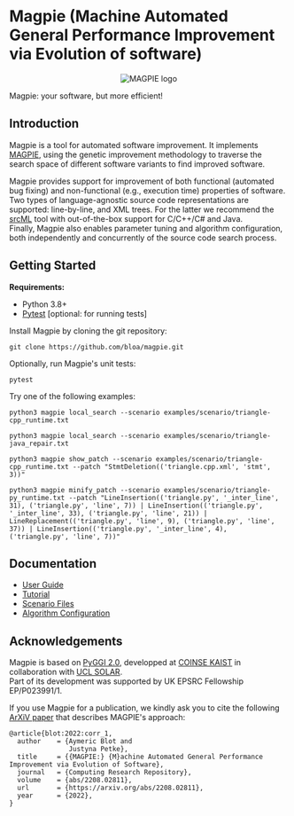 # Magpie (Machine Automated General Performance Improvement via Evolution of software)

<p align="center">
  <img alt="MAGPIE logo" src="./docs/logo_magpie.png" />
</p>

Magpie: your software, but more efficient!

## Introduction

Magpie is a tool for automated software improvement.
It implements [MAGPIE](#citation), using the genetic improvement methodology to traverse the search space of different software variants to find improved software.

Magpie provides support for improvement of both functional (automated bug fixing) and non-functional (e.g., execution time) properties of software.  
Two types of language-agnostic source code representations are supported: line-by-line, and XML trees.
For the latter we recommend the [srcML](https://www.srcml.org/) tool with out-of-the-box support for C/C++/C# and Java.  
Finally, Magpie also enables parameter tuning and algorithm configuration, both independently and concurrently of the source code search process.


## Getting Started

**Requirements:**

- Python 3.8+
- [Pytest](https://docs.pytest.org/) [optional: for running tests]

Install Magpie by cloning the git repository:

    git clone https://github.com/bloa/magpie.git

Optionally, run Magpie's unit tests:

    pytest

Try one of the following examples:

    python3 magpie local_search --scenario examples/scenario/triangle-cpp_runtime.txt
<!-- -->
    python3 magpie local_search --scenario examples/scenario/triangle-java_repair.txt
<!-- -->
    python3 magpie show_patch --scenario examples/scenario/triangle-cpp_runtime.txt --patch "StmtDeletion(('triangle.cpp.xml', 'stmt', 3))"
<!-- -->
    python3 magpie minify_patch --scenario examples/scenario/triangle-py_runtime.txt --patch "LineInsertion(('triangle.py', '_inter_line', 31), ('triangle.py', 'line', 7)) | LineInsertion(('triangle.py', '_inter_line', 33), ('triangle.py', 'line', 21)) | LineReplacement(('triangle.py', 'line', 9), ('triangle.py', 'line', 37)) | LineInsertion(('triangle.py', '_inter_line', 4), ('triangle.py', 'line', 7))"


## Documentation

- [User Guide](./docs/guide.md)
- [Tutorial](./docs/tutorial.md)
- [Scenario Files](./docs/scenario.md)
- [Algorithm Configuration](./docs/algoconfig.md)


## Acknowledgements

Magpie is based on [PyGGI 2.0](https://github.com/coinse/pyggi), developped at [COINSE KAIST](https://coinse.kaist.ac.kr/) in collaboration with [UCL SOLAR](https://solar.cs.ucl.ac.uk/).  
Part of its development was supported by UK EPSRC Fellowship EP/P023991/1.

If you use Magpie for a publication, we kindly ask you to cite the following [ArXiV paper](https://arxiv.org/abs/2208.02811) that describes MAGPIE's approach:

```
@article{blot:2022:corr_1,
  author    = {Aymeric Blot and
               Justyna Petke},
  title     = {{MAGPIE:} {M}achine Automated General Performance Improvement via Evolution of Software},
  journal   = {Computing Research Repository},
  volume    = {abs/2208.02811},
  url       = {https://arxiv.org/abs/2208.02811},
  year      = {2022},
}
```

